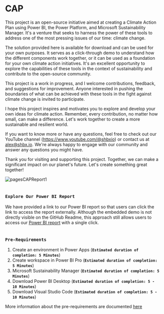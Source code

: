 # CAP
This project is an open-source initiative aimed at creating a Climate Action Plan using Power BI, the Power Platform, and Microsoft Sustainability Manager. It's a venture that seeks to harness the power of these tools to address one of the most pressing issues of our time: climate change.

The solution provided here is available for download and can be used for your own purposes. It serves as a click-through demo to understand how the different components work together, or it can be used as a foundation for your own climate action initiatives. It's an excellent opportunity to explore the capabilities of these tools in the context of sustainability and contribute to the open-source community.

This project is a work in progress, and I welcome contributions, feedback, and suggestions for improvement. Anyone interested in pushing the boundaries of what can be achieved with these tools in the fight against climate change is invited to participate.

I hope this project inspires and motivates you to explore and develop your own ideas for climate action. Remember, every contribution, no matter how small, can make a difference. Let's work together to create a more sustainable and resilient world.

If you want to know more or have any questions, feel free to check out our YouTube channel (https://www.youtube.com/@shbxio) or contact us at alex@shbx.io. We're always happy to engage with our community and answer any questions you might have.

Thank you for visiting and supporting this project. Together, we can make a significant impact on our planet's future. Let's create something great together!

![pagesCAPReport1](https://github.com/shbxio/CAP/assets/43991954/98cdee7d-8d96-4f9e-9ba9-8a3083a21beb)

# 

### **`Explore Our Power BI Report`**

We have provided a link to our Power BI report so that users can click the link to access the report externally. Although the embedded demo is not directly visible on the GitHub Readme, this approach still allows users to access our [Power BI report](https://app.powerbi.com/view?r=eyJrIjoiM2VhMmI5ZWUtYTMxNy00NDQxLWFmYzUtODViNTQ2YmI4ZjhjIiwidCI6ImFlNDg5ZThjLWVjYjktNDdlMi1hNGRlLWIxOWNlYzhkZGViNiIsImMiOjl9) with a single click.

# 

### **`Pre-Requirements`**

1. Create an environment in Power Apps (**`Estimated duration of completion: 5 Minutes`**)
2. Create workspace in Power BI Pro (**`Estimated duration of completion: 5 Minutes`**)
3. Microsoft Sustainability Manager (**`Estimated duration of completion: 5 Minutes`**)
4. Download Power BI Desktop (**`Estimated duration of completion: 5 - 10 Minutes`**)
5. Download Visual Studio Code (**`Estimated duration of completion: 5 - 10 Minutes`**)

More information about the pre-requirements are documented [here](https://github.com/shbxio/CAP/tree/main/Pre-Requirements)
